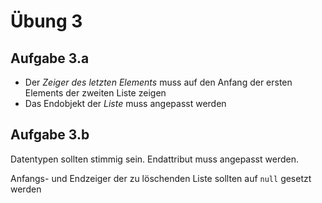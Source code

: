 # Übung 3

## Aufgabe 3.a

- Der _Zeiger des letzten Elements_ muss auf den Anfang der ersten Elements der zweiten Liste zeigen
- Das Endobjekt der _Liste_ muss angepasst werden


## Aufgabe 3.b

Datentypen sollten stimmig sein. Endattribut muss angepasst werden.

Anfangs- und Endzeiger der zu löschenden Liste sollten auf `null` gesetzt werden
